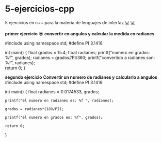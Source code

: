 # 5-ejercicios-cpp
5 ejercicios en c++ para la materia de lenguajes de interfaz :computer: :computer:

**primer ejercicio** :sunglasses:
**convertir en angulos y calcular la medida en radianes.**

#include <iostream>
using namespace std;
#define PI 3.1416 

int main() 
{
 float grados = 15.4; 
 float radianes;
 printf("numero en grados: %f", grados);
 radianes = grados*2*PI/360;
 printf("convertido a radianes son: %f", radianes);  
 return 0;
}



**segundo ejercicio** 
**Convertir un numero de radianes y calcularlo a angulos**
#include <iostream>
using namespace std;
#define PI 3.1416

int main() {
    float radianes = 0.0174533, grados;
    
    printf("el numero en radianes es: %f ", radianes);
    
    grados = radianes*(180/PI);
    
    printf("el numero en grados es: %f", grados);
    
	return 0;
}
